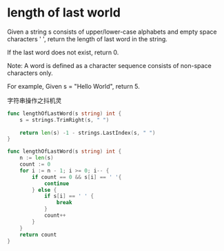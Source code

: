 # length of last world

Given a string s consists of upper/lower-case alphabets and empty space characters ' ', return the length of last word in the string.

If the last word does not exist, return 0.

Note: A word is defined as a character sequence consists of non-space characters only.

For example,
Given s = "Hello World",
return 5.

字符串操作之抖机灵

```go
func lengthOfLastWord(s string) int {
    s = strings.TrimRight(s, " ")
        
    return len(s) -1 - strings.LastIndex(s, " ")
}
```

```go
func lengthOfLastWord(s string) int {
    n := len(s)
    count := 0
    for i := n - 1; i >= 0; i-- {
        if count == 0 && s[i] == ' '{
            continue
        } else {
            if s[i] == ' ' {
                break
            }
            count++
        }
    }
    return count
}
```
